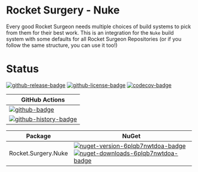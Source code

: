 # Rocket Surgery - Nuke

Every good Rocket Surgeon needs multiple choices of build systems to pick from them for their best work. This is an integration for the `Nuke` build system with some defaults for all Rocket Surgeon Repositories (or if you follow the same structure, you can use it too!)

# Status

<!-- badges -->

[![github-release-badge]][github-release]
[![github-license-badge]][github-license]
[![codecov-badge]][codecov]

<!-- badges -->

<!-- history badges -->

| GitHub Actions                    |
| --------------------------------- |
| [![github-badge]][github]         |
| [![github-history-badge]][github] |

<!-- history badges -->

<!-- nuget packages -->

| Package             | NuGet                                                                                          |
| ------------------- | ---------------------------------------------------------------------------------------------- |
| Rocket.Surgery.Nuke | [![nuget-version-6plqb7nwtdoa-badge]![nuget-downloads-6plqb7nwtdoa-badge]][nuget-6plqb7nwtdoa] |

<!-- nuget packages -->

<!-- generated references -->

[github-release]: https://github.com/RocketSurgeonsGuild/Nuke/releases/latest
[github-release-badge]: https://img.shields.io/github/release/RocketSurgeonsGuild/Nuke.svg?logo=github&style=flat 'Latest Release'
[github-license]: https://github.com/RocketSurgeonsGuild/Nuke/blob/master/LICENSE
[github-license-badge]: https://img.shields.io/github/license/RocketSurgeonsGuild/Nuke.svg?style=flat 'License'
[codecov]: https://codecov.io/gh/RocketSurgeonsGuild/Nuke
[codecov-badge]: https://img.shields.io/codecov/c/github/RocketSurgeonsGuild/Nuke.svg?color=E03997&label=codecov&logo=codecov&logoColor=E03997&style=flat 'Code Coverage'
[github]: https://github.com/RocketSurgeonsGuild/Nuke/actions?query=workflow%3Aci
[github-badge]: https://img.shields.io/github/workflow/status/RocketSurgeonsGuild/Nuke/ci.svg?label=github&logo=github&color=b845fc&logoColor=b845fc&style=flat 'GitHub Actions Status'
[github-history-badge]: https://buildstats.info/github/chart/RocketSurgeonsGuild/Nuke?includeBuildsFromPullRequest=false 'GitHub Actions History'
[nuget-6plqb7nwtdoa]: https://www.nuget.org/packages/Rocket.Surgery.Nuke/
[nuget-version-6plqb7nwtdoa-badge]: https://img.shields.io/nuget/v/Rocket.Surgery.Nuke.svg?color=004880&logo=nuget&style=flat-square 'NuGet Version'
[nuget-downloads-6plqb7nwtdoa-badge]: https://img.shields.io/nuget/dt/Rocket.Surgery.Nuke.svg?color=004880&logo=nuget&style=flat-square 'NuGet Downloads'

<!-- generated references -->

<!-- nuke-data
github:
  owner: RocketSurgeonsGuild
  repository: Nuke
-->
